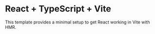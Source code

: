 # React + TypeScript + Vite

This template provides a minimal setup to get React working in Vite with HMR.
